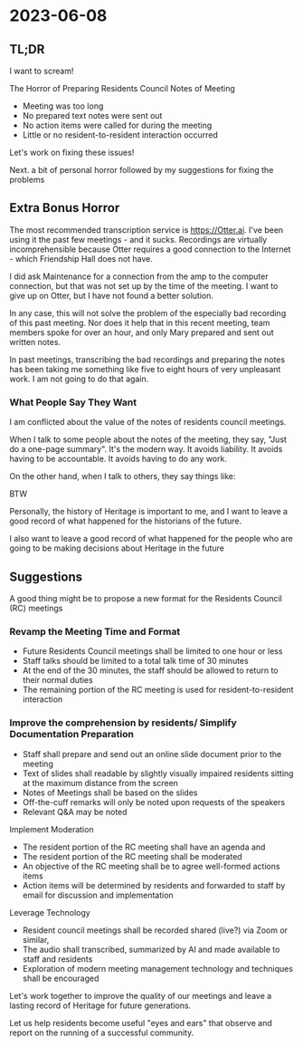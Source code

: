 # 2023-06-08

## TL;DR

I want to scream!

The Horror of Preparing Residents Council Notes of Meeting

* Meeting was too long
* No prepared text notes were sent out
* No action items were called for during the meeting
* Little or no resident-to-resident interaction occurred

Let's work on fixing these issues!

Next. a bit of personal horror followed by my suggestions for fixing the problems

## Extra Bonus Horror

The most recommended transcription service is https://Otter.ai. I've been using it the past few meetings - and it sucks. Recordings are virtually incomprehensible because Otter requires a good connection to the Internet - which Friendship Hall does not have.

I did ask Maintenance for a connection from the amp to the computer connection, but that was not set up by the time of the meeting. I want to give up on Otter, but I have not found a better solution.

In any case, this will not solve the problem of the especially bad recording of this past meeting. Nor does it help that in this recent meeting, team members spoke for over an hour, and only Mary prepared and sent out written notes.

In past meetings, transcribing the bad recordings and preparing the notes has been taking me something like five to eight hours of very unpleasant work. I am not going to do that again.

### What People Say They Want
I am conflicted about the value of the notes of residents council meetings.

When I talk to some people about the notes of the meeting, they say, "Just do a one-page summary". It's the modern way. It avoids liability. It avoids having to be accountable. It avoids having to do any work.

On the other hand, when I talk to others, they say things like:

BTW

Personally, the history of Heritage is important to me, and I want to leave a good record of what happened for the historians of the future.

I also want to leave a good record of what happened for the people who are going to be making decisions about Heritage in the future


## Suggestions

A good thing might be to propose a new format for the Residents Council (RC) meetings

### Revamp the Meeting Time and Format

* Future Residents Council meetings shall be limited to one hour or less
* Staff talks should be limited to a total talk time of 30 minutes
* At the end of the 30 minutes, the staff should be allowed to return to their normal duties
* The remaining portion of the RC meeting is used for resident-to-resident interaction

### Improve the comprehension by residents/ Simplify Documentation Preparation

* Staff shall prepare and send out an online slide document prior to the meeting
* Text of slides shall readable by slightly visually impaired residents sitting at the maximum distance from the screen
* Notes of Meetings shall be based on the slides
* Off-the-cuff remarks will only be noted upon requests of the speakers
* Relevant Q&A may be noted

Implement Moderation

* The resident portion of the RC meeting shall have an agenda and
* The resident portion of the RC meeting shall be moderated
* An objective of the RC meeting shall be to agree well-formed actions items
* Action items will be determined by residents and forwarded to staff by email for discussion and implementation

Leverage Technology

* Resident council meetings shall be recorded shared (live?) via Zoom or similar,
* The audio shall transcribed, summarized by AI and made available to staff and residents
* Exploration of modern meeting management technology and techniques shall be encouraged

Let's work together to improve the quality of our meetings and leave a lasting record of Heritage for future generations.

Let us help residents become useful "eyes and ears" that observe and report on the running of a successful community.
